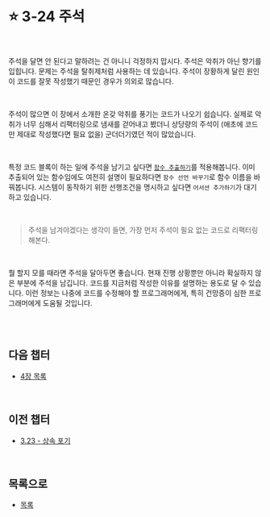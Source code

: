 # :star: 3-24 주석

<br>

주석을 달면 안 된다고 말하려는 건 아니니 걱정하지 맙시다. 주석은 악취가 아닌 향기를 입힙니다. 문제는 주석을 탈취제처럼 사용하는 데 있습니다. 주석이 장황하게 달린 원인이 코드를 잘못 작성했기 때문인 경우가 의외로 많습니다.

<br>

주석이 많으면 이 장에서 소개한 온갖 악취를 풍기는 코드가 나오기 쉽습니다. 실제로 악취가 너무 심해서 리팩터링으로 냄새를 걷어내고 봤더니 상당량의 주석이 (애초에 코드만 제대로 작성했다면 필요 없을) 군더더기였던 적이 많았습니다.

<br>

특정 코드 블록이 하는 일에 주석을 남기고 싶다면 [`함수 추출하기`](https://github.com/Esoolgnah/Summary_of_Refactoring_2nd_Edition/blob/main/Notes/06_기본적인_리팩터링/06_01_함수_추출하기.md)를 적용해봅니다. 이미 추출되어 있는 함수임에도 여전히 설명이 필요하다면 `함수 선언 바꾸기`로 함수 이름을 바꿔봅니다. 시스템이 동작하기 위한 선행조건을 명시하고 싶다면 `어서션 추가하기`가 대기하고 있습니다.

<br>

> 주석을 남겨야겠다는 생각이 들면, 가장 먼저 주석이 필요 없는 코드로 리팩터링해본다.

<br>

뭘 할지 모를 때라면 주석을 달아두면 좋습니다. 현재 진행 상황뿐만 아니라 확실하지 않은 부분에 주석을 남깁니다. 코드를 지금처럼 작성한 이유를 설명하는 용도로 달 수 있습니다. 이런 정보는 나중에 코드를 수정해야 할 프로그래머에게, 특히 건망증이 심한 프로그래머에게 도움될 것입니다.

<br>

<br>

## 다음 챕터

- [4장 목록](https://github.com/Esoolgnah/Summary_of_Refactoring_2nd_Edition/blob/main/Notes/04_테스트_구축하기/04_00_테스트_구축하기.md)

<br>

## 이전 챕터

- [3.23 - 상속 포기](https://github.com/Esoolgnah/Summary_of_Refactoring_2nd_Edition/blob/main/Notes/03_코드에서_나는_악취/03_23_상속_포기.md)

<br>

## 목록으로

- [목록](https://github.com/Esoolgnah/Summary_of_Refactoring_2nd_Edition/blob/main/Notes/03_코드에서_나는_악취/03_00_코드에서_나는_악취.md)
